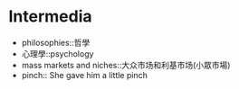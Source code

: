 # Intermedia

 - philosophies::哲學
 - 心理學::psychology
 - mass markets and niches::大众市场和利基市场(小眾市場)
 - pinch:: She gave him a little pinch